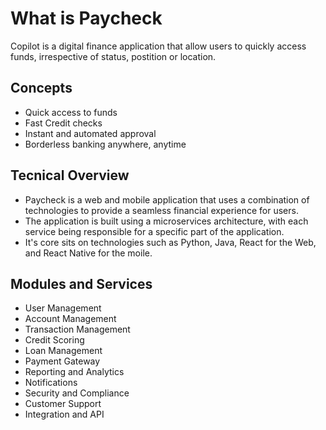 # What is Paycheck

Copilot is a digital finance application that allow users to quickly access funds,
irrespective of status, postition or location.

## Concepts

- Quick access to funds
- Fast Credit checks
- Instant and automated approval
- Borderless banking anywhere, anytime

## Tecnical Overview

- Paycheck is a web and mobile application that uses a combination of technologies to provide a seamless financial experience for users.
- The application is built using a microservices architecture, with each service being responsible for a specific part of the application.
- It's core sits on technologies such as Python, Java, React for the Web, and React Native for the moile.

## Modules and Services

- User Management
- Account Management
- Transaction Management
- Credit Scoring
- Loan Management
- Payment Gateway
- Reporting and Analytics
- Notifications
- Security and Compliance
- Customer Support
- Integration and API
